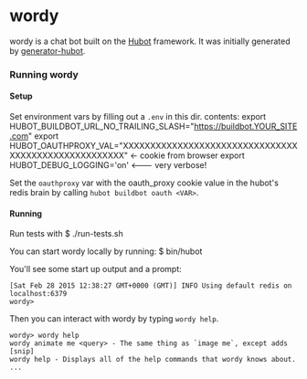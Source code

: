 # wordy

wordy is a chat bot built on the [Hubot][hubot] framework. It was
initially generated by [generator-hubot][generator-hubot].

[hubot]: http://hubot.github.com
[generator-hubot]: https://github.com/github/generator-hubot

### Running wordy

#### Setup
Set environment vars by filling out a `.env` in this dir. contents:
    export HUBOT_BUILDBOT_URL_NO_TRAILING_SLASH="https://buildbot.YOUR_SITE.com"
    export HUBOT_OAUTHPROXY_VAL="XXXXXXXXXXXXXXXXXXXXXXXXXXXXXXXXXXXXXXXXXXXXXXXXXXXXX" <- cookie from browser
    export HUBOT_DEBUG_LOGGING='on'  <--- very verbose!

Set the `oauthproxy` var with the oauth_proxy cookie value in the hubot's redis
brain by calling `hubot buildbot oauth <VAR>`.

#### Running
Run tests with
    $ ./run-tests.sh

You can start wordy locally by running:
    $ bin/hubot

You'll see some start up output and a prompt:

    [Sat Feb 28 2015 12:38:27 GMT+0000 (GMT)] INFO Using default redis on localhost:6379
    wordy>

Then you can interact with wordy by typing `wordy help`.

    wordy> wordy help
    wordy animate me <query> - The same thing as `image me`, except adds [snip]
    wordy help - Displays all of the help commands that wordy knows about.
    ...

